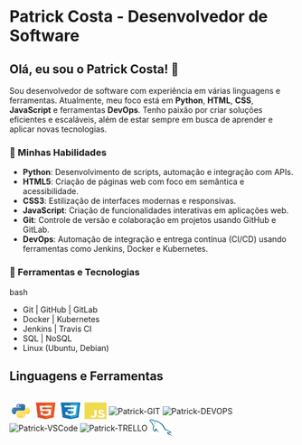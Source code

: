 # Patrick Costa - Desenvolvedor de Software

## Olá, eu sou o Patrick Costa! 👋

Sou desenvolvedor de software com experiência em várias linguagens e ferramentas. Atualmente, meu foco está em **Python**, **HTML**, **CSS**, **JavaScript** e ferramentas **DevOps**. Tenho paixão por criar soluções eficientes e escaláveis, além de estar sempre em busca de aprender e aplicar novas tecnologias.

### 🚀 Minhas Habilidades
- **Python**: Desenvolvimento de scripts, automação e integração com APIs.
- **HTML5**: Criação de páginas web com foco em semântica e acessibilidade.
- **CSS3**: Estilização de interfaces modernas e responsivas.
- **JavaScript**: Criação de funcionalidades interativas em aplicações web.
- **Git**: Controle de versão e colaboração em projetos usando GitHub e GitLab.
- **DevOps**: Automação de integração e entrega contínua (CI/CD) usando ferramentas como Jenkins, Docker e Kubernetes.

### 🔧 Ferramentas e Tecnologias
bash
- Git | GitHub | GitLab
- Docker | Kubernetes
- Jenkins | Travis CI
- SQL | NoSQL
- Linux (Ubuntu, Debian)
## Linguagens e Ferramentas


<div style="display: inline_block">
<br>
  <img align="center" alt="Patrick-Python" height="30" width="40" src="https://raw.githubusercontent.com/devicons/devicon/master/icons/python/python-original.svg">
  <img align="center" alt="Patrick-HTML" height="30" width="40" src="https://raw.githubusercontent.com/devicons/devicon/master/icons/html5/html5-original.svg">
  <img align="center" alt="Patrick-CSS" height="30" width="40" src="https://raw.githubusercontent.com/devicons/devicon/master/icons/css3/css3-original.svg">
  <img align="center" alt="Patrick-JS" height="30" width="40" src="https://raw.githubusercontent.com/devicons/devicon/master/icons/javascript/javascript-plain.svg">
  <img align="center" alt="Patrick-GIT" height="30" width="40" src="https://cdn.jsdelivr.net/gh/devicons/devicon/icons/git/git-original.svg">
  <img align="center" alt="Patrick-DEVOPS" height="30" width="40" src="https://cdn.jsdelivr.net/gh/devicons/devicon/icons/docker/docker-original.svg">
  <img align="center" alt="Patrick-VSCode" height="30" width="40" src="https://cdn.jsdelivr.net/gh/devicons/devicon/icons/vscode/vscode-original.svg">
  <img align="center" alt="Patrick-TRELLO" height="30" width="40" src="https://cdn.jsdelivr.net/gh/devicons/devicon/icons/trello/trello-plain.svg">
  <img align="center" alt="Patrick-MySQL" height="30" width="40" src="https://raw.githubusercontent.com/devicons/devicon/master/icons/mysql/mysql-original.svg">
</div>



